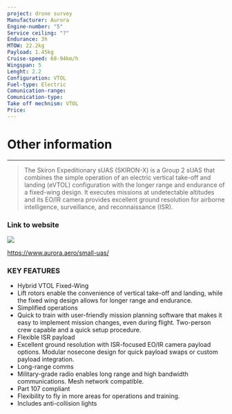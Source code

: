 ```yaml
---
project: drone survey
Manufacturer: Aurora
Engine-number: "5"
Service ceiling: "?"
Endurance: 3h
MTOW: 22.2kg
Payload: 1.45kg
Cruise-speed: 68-94km/h
Wingspan: 5
Lenght: 2.2
Configuration: VTOL
Fuel-type: Electric
Comunication-range: 
Comunication-type: 
Take off mechnism: VTOL
Price:
---
```

# Other information
---
>The Skiron Expeditionary sUAS (SKIRON-X) is a Group 2 sUAS that combines the simple operation of an electric vertical take-off and landing (eVTOL) configuration with the longer range and endurance of a fixed-wing design. It executes missions at undetectable altitudes and its EO/IR camera provides excellent ground resolution for airborne intelligence, surveillance, and reconnaissance (ISR).
### Link to website
![](https://i.imgur.com/UVxvDxb.png)

https://www.aurora.aero/small-uas/

### KEY FEATURES  
- Hybrid VTOL Fixed-Wing  
- Lift rotors enable the convenience of vertical take-off and landing, while the fixed wing design allows for longer range and endurance.  
- Simplified operations  
- Quick to train with user-friendly mission planning software that makes it easy to implement mission changes, even during flight. Two-person crew capable and a quick setup procedure.  
- Flexible ISR payload  
- Excellent ground resolution with ISR-focused EO/IR camera payload options. Modular nosecone design for quick payload swaps or custom payload integration.  
- Long-range comms  
- Military-grade radio enables long range and high bandwidth communications. Mesh network compatible.  
- Part 107 compliant  
- Flexibility to fly in more areas for operations and training.  
- Includes anti-collision lights